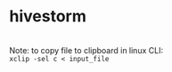 # hivestorm
<Scripts and Guides for Hivestorm>\
Note: to copy file to clipboard in linux CLI:\
  `xclip -sel c < input_file`
